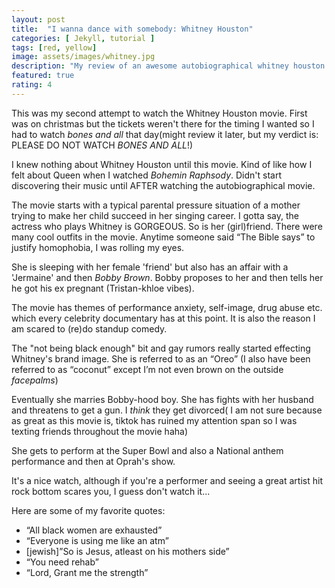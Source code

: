 ```yaml
---
layout: post
title:  "I wanna dance with somebody: Whitney Houston"
categories: [ Jekyll, tutorial ]
tags: [red, yellow]
image: assets/images/whitney.jpg
description: "My review of an awesome autobiographical whitney houston movie"
featured: true
rating: 4
---
```

This was my second attempt to watch the Whitney Houston movie. First was on christmas but the tickets weren't there for the timing I wanted so I had to watch _bones and all_ that day(might review it later, but my verdict is: PLEASE DO NOT WATCH _BONES AND ALL_!)

I knew nothing about Whitney Houston until this movie. Kind of like how I felt about Queen when I watched _Bohemin Raphsody_. Didn't start discovering their music until AFTER watching the autobiographical movie.

The movie starts with a typical parental pressure situation of a mother trying to make her child succeed in her singing career. I gotta say, the actress who plays Whitney is GORGEOUS. So is her (girl)friend. There were many cool outfits in the movie.  Anytime someone said “The Bible says” to justify homophobia, I was rolling my eyes.

She is sleeping with her female 'friend' but also has an affair with a 'Jermaine' and then _Bobby Brown_. Bobby proposes to her and then tells her he got his ex pregnant (Tristan-khloe vibes).

The movie has themes of performance anxiety, self-image, drug abuse etc. which every celebrity documentary has at this point. It is also the reason I am scared to (re)do standup comedy.

The "not being black enough" bit and gay rumors really started effecting Whitney's brand image.
She is referred to as an “Oreo” (I also have been referred to as “coconut” except I’m not even brown on the outside *facepalms*)

Eventually she marries Bobby-hood boy. She has fights with her husband and threatens to get a gun. I *think* they get divorced( I am not sure because as great as this movie is, tiktok has ruined my attention span so I was texting friends throughout the movie haha)

She gets to perform at the Super Bowl and also a National anthem performance and then at Oprah's show.

It's a nice watch, although if you're a performer and seeing a great artist hit rock bottom scares you, I guess don't watch it...

Here are some of my favorite quotes:

* “All black women are exhausted”
* “Everyone is using me like an atm”
* [jewish]”So is Jesus, atleast on his mothers side”
* “You need rehab”
* “Lord, Grant me the strength”

